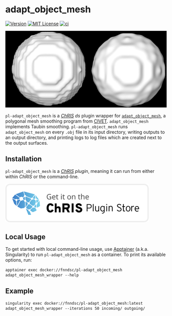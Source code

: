 # adapt_object_mesh

[![Version](https://img.shields.io/docker/v/fnndsc/pl-adapt_object_mesh?sort=semver)](https://hub.docker.com/r/fnndsc/pl-adapt_object_mesh)
[![MIT License](https://img.shields.io/github/license/fnndsc/pl-adapt_object_mesh)](https://github.com/FNNDSC/pl-adapt_object_mesh/blob/main/LICENSE)
[![ci](https://github.com/FNNDSC/pl-adapt_object_mesh/actions/workflows/ci.yml/badge.svg)](https://github.com/FNNDSC/pl-adapt_object_mesh/actions/workflows/ci.yml)

![before and after](examples/before_and_after.png)

`pl-adapt_object_mesh` is a [_ChRIS_](https://chrisproject.org/)
_ds_ plugin wrapper for
[`adapt_object_mesh`](https://github.com/aces/surface-extraction/blob/clasp_3-0-3/src/adapt_object_mesh.c),
a polygonal mesh smoothing program from [CIVET](http://mcin.ca/technology/civet/).
`adapt_object_mesh` implements Taubin smoothing.
`pl-adapt_object_mesh` runs `adapt_object_mesh` on every `.obj` file in its input directory,
writing outputs to an output directory, and printing logs to log files
which are created next to the output surfaces.

## Installation

`pl-adapt_object_mesh` is a _[ChRIS](https://chrisproject.org/) plugin_, meaning it can
run from either within _ChRIS_ or the command-line.

[![Get it from chrisstore.co](https://raw.githubusercontent.com/FNNDSC/ChRIS_store_ui/963938c241636e4c3dc4753ee1327f56cb82d8b5/src/assets/public/badges/light.svg)](https://chrisstore.co/plugin/pl-adapt_object_mesh)

## Local Usage

To get started with local command-line usage, use [Apptainer](https://apptainer.org/)
(a.k.a. Singularity) to run `pl-adapt_object_mesh` as a container.
To print its available options, run:

```shell
apptainer exec docker://fnndsc/pl-adapt_object_mesh adapt_object_mesh_wrapper --help
```

## Example

```shell
singularity exec docker://fnndsc/pl-adapt_object_mesh:latest adapt_object_mesh_wrapper --iterations 50 incoming/ outgoing/
```
